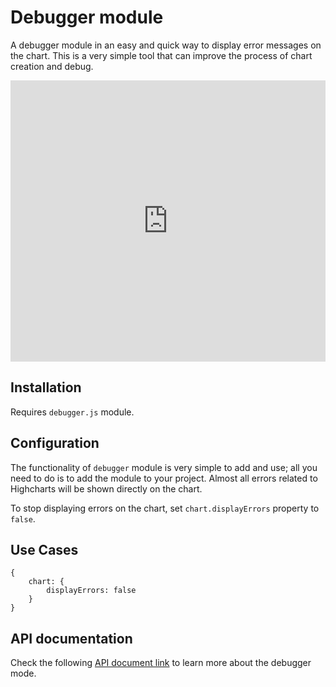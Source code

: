 Debugger module
===

A debugger module in an easy and quick way to display error messages on the chart. This is a very simple tool that can improve the process of chart creation and debug.

<iframe width="320" height="240" style="width: 100%; height: 450px; border: none;" src=https://www.highcharts.com/samples/view.php?path=highcharts/chart/display-errors></iframe>

Installation
------------

Requires `debugger.js` module.

Configuration
-------------

The functionality of `debugger` module is very simple to add and use; all you need to do is to add the module to your project. Almost all errors related to Highcharts will be shown directly on the chart.

To stop displaying errors on the chart, set `chart.displayErrors` property to `false`.

Use Cases
---------

    
    {
        chart: {
            displayErrors: false
        }
    }

API documentation
-----------------

Check the following [API document link](https://api.highcharts.com/highcharts/chart.displayErrors) to learn more about the debugger mode.
